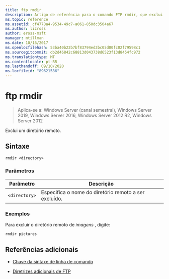 ```yaml
---
title: ftp rmdir
description: Artigo de referência para o comando FTP rmdir, que exclui um diretório raiz.
ms.topic: reference
ms.assetid: cf4778a4-9534-49c7-a061-850dc3504a67
ms.author: lizross
author: eross-msft
manager: mtillman
ms.date: 10/16/2017
ms.openlocfilehash: 53ba40b22b7bf83794ed2bc05d00fc02f79598c1
ms.sourcegitcommit: db2d46842c68813d043738d6523f13d8454fc972
ms.translationtype: MT
ms.contentlocale: pt-BR
ms.lasthandoff: 09/10/2020
ms.locfileid: "89621586"
---
```

# <a name="ftp-rmdir"></a>ftp rmdir

> Aplica-se a: Windows Server (canal semestral), Windows Server 2019, Windows Server 2016, Windows Server 2012 R2, Windows Server 2012

Exclui um diretório remoto.

## <a name="syntax"></a>Sintaxe

```
rmdir <directory>
```

### <a name="parameters"></a>Parâmetros

| Parâmetro | Descrição |
| --------- | ----------- |
| `<directory>` | Especifica o nome do diretório remoto a ser excluído. |

### <a name="examples"></a>Exemplos

Para excluir o diretório remoto de *imagens* , digite:

```
rmdir pictures
```

## <a name="additional-references"></a>Referências adicionais

- [Chave da sintaxe de linha de comando](command-line-syntax-key.md)

- [Diretrizes adicionais de FTP](/previous-versions/orphan-topics/ws.10/cc756013(v=ws.10))
